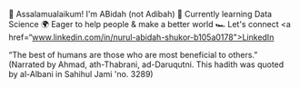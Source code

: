 🍉 Assalamualaikum! I'm ABidah (not Adibah)
🌱 Currently learning Data Science
🌍 Eager to help people & make a better world
🏎️ Let's connect <a href=“www.linkedin.com/in/nurul-abidah-shukor-b105a0178">LinkedIn</a>

“The best of humans are those who are most beneficial to others.” (Narrated by Ahmad, ath-Thabrani, ad-Daruqutni. This hadith was quoted by al-Albani in Sahihul Jami 'no. 3289)
